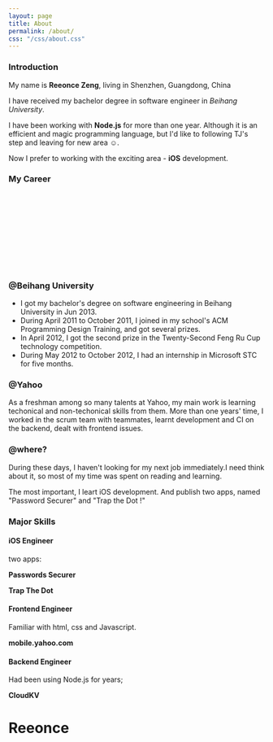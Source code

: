 ```yaml
---
layout: page
title: About
permalink: /about/
css: "/css/about.css"
---
```


### Introduction

My name is **Reeonce Zeng**, living in Shenzhen, Guangdong, China

I have received my bachelor degree in software engineer in *Beihang University*.

I have been working with **Node.js** for more than one year. Although it is an efficient and magic programming language, but I'd like to following TJ's step and leaving for new area ☺.

Now I prefer to working with the exciting area - **iOS** development.

### My Career

<div id="timeline" class="slideshow">
  <div id="career-timelime" class="slideshow-item">
  	<svg>
  	</svg>
  </div>
  <div id="career-buaa" class="slideshow-item">
    <div class="content">
      <h3>@Beihang University</h3>
      <ul>
        <li>I got my bachelor's degree on software engineering in Beihang University in Jun 2013.</li>
        <li>During April 2011 to October 2011, I joined in my school's ACM Programming Design Training, and got several prizes.</li>
        <li>In April 2012, I got the second prize in the Twenty-Second Feng Ru Cup technology competition.</li>
        <li>During May 2012 to October 2012, I had an internship in Microsoft STC for five months.</li>
      </ul>
    </div>
  </div>
  <div id="career-yahoo" class="slideshow-item">
    <div class="content">
      <h3>@Yahoo</h3>
      <p>As a freshman among so many talents at Yahoo, my main work is learning techonical and non-techonical skills from them. More than one years' time, I worked in the scrum team with teammates, learnt development and CI on the backend, dealt with frontend issues.</p>
    </div>
  </div>
  <div id="career-thinking" class="slideshow-item">
    <div class="content">
      <h3>@where?</h3>
      <p>During these days, I haven't looking for my next job immediately.I need think about it, so most of my time was spent on reading and learning. </p>
      <p>The most important, I leart iOS development. And publish two apps, named "Password Securer" and "Trap the Dot !"<p>
    </div>
  </div>
</div>

### Major Skills
#### iOS Engineer
  two apps:

  **Passwords Securer**

  **Trap The Dot**

#### Frontend Engineer
  Familiar with html, css and Javascript.

  **mobile.yahoo.com**

#### Backend Engineer
  Had been using Node.js for years;

  **CloudKV**

<div id="welcome-overlay">
  <h1>Reeonce</h1>
  <p id="welcome-alert" style="display: none">Please make sure your browser is HTML5 supported.<p>
</div>
<script src="//code.jquery.com/jquery-1.11.0.min.js"></script>
<script type="text/javascript" src="/js/d3.v3.min.js"></script>
<script type="text/javascript" src="/js/modernizr.min.js"></script>
<script type="text/javascript" src="/js/others/about.js"></script>


